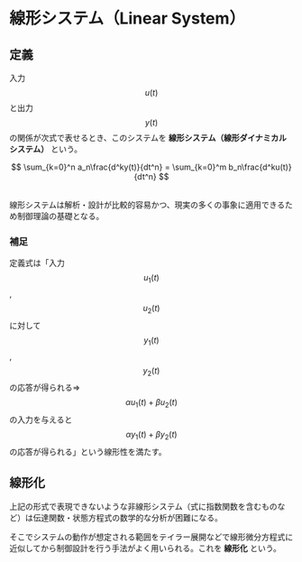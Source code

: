 # 線形システム（Linear System）

## 定義

入力 $$u(t)$$ と出力 $$y(t)$$ の関係が次式で表せるとき、このシステムを **線形システム（線形ダイナミカルシステム）** という。

<center>
$$
\sum_{k=0}^n a_n\frac{d^ky(t)}{dt^n} = \sum_{k=0}^m b_n\frac{d^ku(t)}{dt^n}
$$
</center><br>

線形システムは解析・設計が比較的容易かつ、現実の多くの事象に適用できるため制御理論の基礎となる。

### 補足

定義式は「入力 $$u_1(t)$$, $$u_2(t)$$ に対して $$y_1(t)$$, $$y_2(t)$$ の応答が得られる⇒$$\alpha u_1(t) + \beta u_2(t)$$ の入力を与えると $$\alpha y_1(t) + \beta y_2(t)$$ の応答が得られる」という線形性を満たす。

## 線形化

上記の形式で表現できないような非線形システム（式に指数関数を含むものなど）は伝達関数・状態方程式の数学的な分析が困難になる。

そこでシステムの動作が想定される範囲をテイラー展開などで線形微分方程式に近似してから制御設計を行う手法がよく用いられる。これを **線形化** という。
